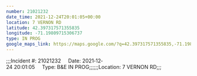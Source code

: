 ```yaml
---
number: 21021232
date_time: 2021-12-24T20:01:05+00:00
location: 7 VERNON RD
latitude: 42.397317571355835
longitude: -71.19809715306737
type: IN PROG
google_maps_link: https://maps.google.com/?q=42.397317571355835,-71.19809715306737
---
```


;;;Incident #: 21021232     Date: 2021‐12‐24 20:01:05     Type: B&E IN PROG;;;;;;Location: 7 VERNON RD;;;
